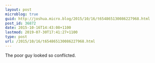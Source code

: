 ```yaml
---
layout: post
microblog: true
guid: http://joshua.micro.blog/2015/10/16/t654865130086227968.html
post_id: 36872
date: 2015-10-16T14:43:08+1100
lastmod: 2019-07-30T17:41:27+1100
type: post
url: /2015/10/16/t654865130086227968.html
---
```

The poor guy looked so conflicted.
